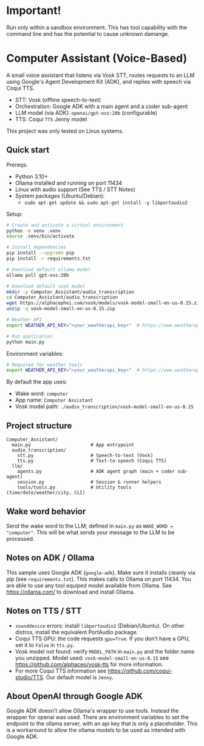 # Important!
Run only within a sandbox environment. This has tool capability with the command line and has the potential to cause unknown damange.

# Computer Assistant (Voice-Based)

A small voice assistant that listens via Vosk STT, routes requests to an LLM using Google's Agent Development Kit (ADK), and replies with speech via Coqui TTS.

- STT: Vosk (offline speech-to-text)
- Orchestration: Google ADK with a main agent and a coder sub-agent
- LLM model (via ADK): `openai/gpt-oss:20b` (configurable)
- TTS: Coqui `TTS` Jenny model

This project was only tested on Linux systems.

## Quick start

Prereqs:
- Python 3.10+
- Ollama installed and running on port 11434
- Linux with audio support (See TTS / STT Notes)
- System packages (Ubuntu/Debian):
  - `sudo apt-get update && sudo apt-get install -y libportaudio2`

Setup:
```bash
# Create and activate a virtual environment
python -m venv .venv
source .venv/bin/activate

# Install dependencies
pip install --upgrade pip
pip install -r requirements.txt

# Download default ollama model
ollama pull gpt-oss:20b

# Download default vosk model
mkdir -p Computer_Assistant/audio_transcription
cd Computer_Assistant/audio_transcription
wget https://alphacephei.com/vosk/models/vosk-model-small-en-us-0.15.zip
unzip -q vosk-model-small-en-us-0.15.zip

# Weather API
export WEATHER_API_KEY="<your_weatherapi_key>"  # https://www.weatherapi.com/

# Run application
python main.py
```

Environment variables:
```bash
# Required for weather tools
export WEATHER_API_KEY="<your_weatherapi_key>"  # https://www.weatherapi.com/
```

By default the app uses:
- Wake word: `computer`
- App name: `Computer Assistant`
- Vosk model path: `./audio_transcription/vosk-model-small-en-us-0.15`

## Project structure
```
Computer_Assistant/
  main.py                      # App entrypoint
  audio_transcription/
    stt.py                     # Speech-to-text (Vosk)
    tts.py                     # Text-to-speech (Coqui TTS)
  llm/
    agents.py                  # ADK agent graph (main + coder sub-agent)
    session.py                 # Session & runner helpers
    tools/tools.py             # Utility tools (time/date/weather/city, CLI)
```

## Wake word behavior
Send the wake word to the LLM; defined in `main.py` as `WAKE_WORD = "computer"`. This will be what sends your message to the LLM to be processed.

## Notes on ADK / Ollama
This sample uses Google ADK (`google-adk`). Make sure it installs cleanly via pip (see `requirements.txt`). This makes calls to Ollama on port 11434.
You are able to use any tool equiped model available from Ollama. See https://ollama.com/ to download and install Ollama.

## Notes on TTS / STT 
- `sounddevice` errors: install `libportaudio2` (Debian/Ubuntu). On other distros, install the equivalent PortAudio package.
- Coqui TTS GPU: the code requests `gpu=True`. If you don’t have a GPU, set it to `False` in `tts.py`.
- Vosk model not found: verify `MODEL_PATH` in `main.py` and the folder name you unzipped. Model used: `vosk-model-small-en-us-0.15`
    see https://github.com/alphacep/vosk-tts for more information.
- For more Coqui TTS information see https://github.com/coqui-studio/TTS. Our default model is `Jenny`.

## About OpenAI through Google ADK
Google ADK doesn't allow Ollama's wrapper to use tools. Instead the wrapper for openai was used. There are environment variables to set the endpoint to the ollama server, with an api key that is only a placeholder. This is a workaround to allow the ollama models to be used as intended with Google ADK.

